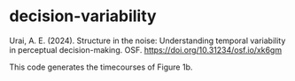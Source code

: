 # decision-variability

Urai, A. E. (2024). Structure in the noise: Understanding temporal variability in perceptual decision-making. OSF. https://doi.org/10.31234/osf.io/xk6gm

This code generates the timecourses of Figure 1b.
